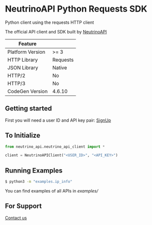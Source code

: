 # NeutrinoAPI Python Requests SDK

Python client using the requests HTTP client

The official API client and SDK built by [NeutrinoAPI](https://www.neutrinoapi.com/)

| Feature          |          |
|------------------|----------|
| Platform Version | >= 3     |
| HTTP Library     | Requests |
| JSON Library     | Native   |
| HTTP/2           | No       |
| HTTP/3           | No       |
| CodeGen Version  | 4.6.10   |

## Getting started

First you will need a user ID and API key pair: [SignUp](https://www.neutrinoapi.com/signup/)

## To Initialize 
```python
from neutrino_api.neutrino_api_client import *

client = NeutrinoAPIClient("<USER_ID>", "<API_KEY>")
```

## Running Examples

```sh
$ python3 -m "examples.ip_info"
```
You can find examples of all APIs in _examples/_

## For Support 
[Contact us](https://www.neutrinoapi.com/contact-us/)